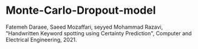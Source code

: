 # Monte-Carlo-Dropout-model
Fatemeh Daraee, Saeed Mozaffari, seyyed Mohammad Razavi, "Handwritten Keyword spotting using Certainty Prediction",
Computer and Electrical Engineering, 2021.


